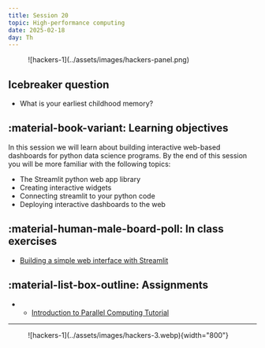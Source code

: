 ```yaml
---
title: Session 20
topic: High-performance computing
date: 2025-02-18
day: Th
---
```



<figure markdown="span">
  ![hackers-1](../assets/images/hackers-panel.png)
</figure>

## Icebreaker question
* What is your earliest childhood memory?

## :material-book-variant: Learning objectives
In this session we will learn about building interactive web-based
dashboards for python data science programs. By the end of this session you will 
be more familiar with the following topics:

- The Streamlit python web app library
- Creating interactive widgets
- Connecting streamlit to your python code
- Deploying interactive dashboards to the web

## :material-human-male-board-poll: In class exercises
- [Building a simple web interface with Streamlit](../../tutorials/20.0-easy-webapps)

## :material-list-box-outline: Assignments
- - [Introduction to Parallel Computing Tutorial](https://hpc.llnl.gov/documentation/tutorials/introduction-parallel-computing-tutorial)

---------------------


<figure markdown="span">
  ![hackers-1](../assets/images/hackers-3.webp){width="800"}
</figure>

<!-- Notes
* Show the github 'Preview' tab
-->
